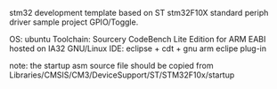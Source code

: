 stm32 development template based on ST stm32F10X standard periph driver sample project GPIO/Toggle. 

OS: ubuntu
Toolchain: Sourcery CodeBench Lite Edition for ARM EABI hosted on IA32 GNU/Linux 
IDE: eclipse + cdt + gnu arm eclipe plug-in

note: the startup asm source file should be copied from Libraries/CMSIS/CM3/DeviceSupport/ST/STM32F10x/startup
